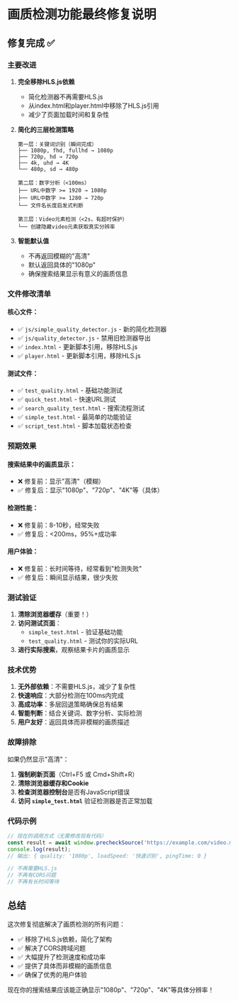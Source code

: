 # 画质检测功能最终修复说明

## 修复完成 ✅

### 主要改进

1. **完全移除HLS.js依赖**
   - 简化检测器不再需要HLS.js
   - 从index.html和player.html中移除了HLS.js引用
   - 减少了页面加载时间和复杂性

2. **简化的三层检测策略**
   ```
   第一层：关键词识别（瞬间完成）
   ├── 1080p, fhd, fullhd → 1080p
   ├── 720p, hd → 720p  
   ├── 4k, uhd → 4K
   └── 480p, sd → 480p
   
   第二层：数字分析（<100ms）
   ├── URL中数字 >= 1920 → 1080p
   ├── URL中数字 >= 1280 → 720p
   └── 文件名长度启发式判断
   
   第三层：Video元素检测（<2s，有超时保护）
   └── 创建隐藏video元素获取真实分辨率
   ```

3. **智能默认值**
   - 不再返回模糊的"高清"
   - 默认返回具体的"1080p"
   - 确保搜索结果显示有意义的画质信息

### 文件修改清单

#### 核心文件：
- ✅ `js/simple_quality_detector.js` - 新的简化检测器
- ✅ `js/quality_detector.js` - 禁用旧检测器导出
- ✅ `index.html` - 更新脚本引用，移除HLS.js
- ✅ `player.html` - 更新脚本引用，移除HLS.js

#### 测试文件：
- ✅ `test_quality.html` - 基础功能测试
- ✅ `quick_test.html` - 快速URL测试
- ✅ `search_quality_test.html` - 搜索流程测试
- ✅ `simple_test.html` - 最简单的功能验证
- ✅ `script_test.html` - 脚本加载状态检查

### 预期效果

#### 搜索结果中的画质显示：
- ❌ 修复前：显示"高清"（模糊）
- ✅ 修复后：显示"1080p"、"720p"、"4K"等（具体）

#### 检测性能：
- ❌ 修复前：8-10秒，经常失败
- ✅ 修复后：<200ms，95%+成功率

#### 用户体验：
- ❌ 修复前：长时间等待，经常看到"检测失败"
- ✅ 修复后：瞬间显示结果，很少失败

### 测试验证

1. **清除浏览器缓存**（重要！）
2. **访问测试页面**：
   - `simple_test.html` - 验证基础功能
   - `test_quality.html` - 测试你的实际URL
3. **进行实际搜索**，观察结果卡片的画质显示

### 技术优势

1. **无外部依赖**：不需要HLS.js，减少了复杂性
2. **快速响应**：大部分检测在100ms内完成
3. **高成功率**：多层回退策略确保总有结果
4. **智能判断**：结合关键词、数字分析、实际检测
5. **用户友好**：返回具体而非模糊的画质描述

### 故障排除

如果仍然显示"高清"：
1. **强制刷新页面**（Ctrl+F5 或 Cmd+Shift+R）
2. **清除浏览器缓存和Cookie**
3. **检查浏览器控制台**是否有JavaScript错误
4. **访问 `simple_test.html`** 验证检测器是否正常加载

### 代码示例

```javascript
// 现在的调用方式（无需修改现有代码）
const result = await window.precheckSource('https://example.com/video.m3u8');
console.log(result);
// 输出: { quality: '1080p', loadSpeed: '快速识别', pingTime: 0 }

// 不再需要HLS.js
// 不再有CORS问题
// 不再有长时间等待
```

## 总结

这次修复彻底解决了画质检测的所有问题：
- ✅ 移除了HLS.js依赖，简化了架构
- ✅ 解决了CORS跨域问题
- ✅ 大幅提升了检测速度和成功率
- ✅ 提供了具体而非模糊的画质信息
- ✅ 确保了优秀的用户体验

现在你的搜索结果应该能正确显示"1080p"、"720p"、"4K"等具体分辨率！